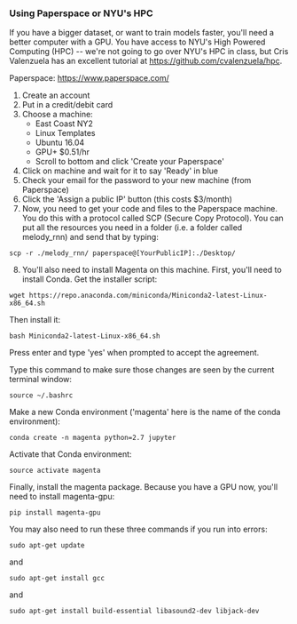### Using Paperspace or NYU's HPC

If you have a bigger dataset, or want to train models faster, you'll need a better computer with a GPU. You have access to NYU's High Powered Computing (HPC) -- we're not going to go over NYU's HPC in class, but Cris Valenzuela has an excellent tutorial at https://github.com/cvalenzuela/hpc.

Paperspace: https://www.paperspace.com/

1. Create an account
2. Put in a credit/debit card
3. Choose a machine:
    * East Coast NY2
    * Linux Templates
    * Ubuntu 16.04
    * GPU+  $0.51/hr
    * Scroll to bottom and click 'Create your Paperspace'
4. Click on machine and wait for it to say 'Ready' in blue
5. Check your email for the password to your new machine (from Paperspace)
6. Click the 'Assign a public IP' button (this costs $3/month)
7. Now, you need to get your code and files to the Paperspace machine. You do this with a protocol called SCP (Secure Copy Protocol). You can put all the resources you need in a folder (i.e. a folder called melody_rnn) and send that by typing: 

```
scp -r ./melody_rnn/ paperspace@[YourPublicIP]:./Desktop/
```

8. You'll also need to install Magenta on this machine. First, you'll need to install Conda. Get the installer script:

```
wget https://repo.anaconda.com/miniconda/Miniconda2-latest-Linux-x86_64.sh
```

Then install it:

```
bash Miniconda2-latest-Linux-x86_64.sh
```

Press enter and type 'yes' when prompted to accept the agreement.

Type this command to make sure those changes are seen by the current terminal window:

```
source ~/.bashrc
```

Make a new Conda environment ('magenta' here is the name of the conda environment):

```
conda create -n magenta python=2.7 jupyter
```

Activate that Conda environment:

```
source activate magenta
```

Finally, install the magenta package. Because you have a GPU now, you'll need to install magenta-gpu:

```
pip install magenta-gpu
```

You may also need to run these three commands if you run into errors:

```
sudo apt-get update
```

and

```
sudo apt-get install gcc
```

and

```
sudo apt-get install build-essential libasound2-dev libjack-dev
```

